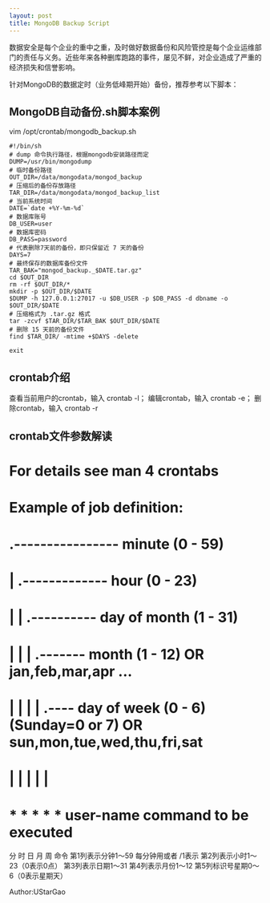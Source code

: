 ```yaml
---
layout: post
title: MongoDB Backup Script
---
```

数据安全是每个企业的重中之重，及时做好数据备份和风险管控是每个企业运维部门的责任与义务。近些年来各种删库跑路的事件，屡见不鲜，对企业造成了严重的经济损失和信誉影响。

针对MongoDB的数据定时（业务低峰期开始）备份，推荐参考以下脚本：

## MongoDB自动备份.sh脚本案例
vim /opt/crontab/mongodb_backup.sh

```
#!/bin/sh
# dump 命令执行路径，根据mongodb安装路径而定
DUMP=/usr/bin/mongodump
# 临时备份路径
OUT_DIR=/data/mongodata/mongod_backup
# 压缩后的备份存放路径
TAR_DIR=/data/mongodata/mongod_backup_list
# 当前系统时间
DATE=`date +%Y-%m-%d`
# 数据库账号
DB_USER=user
# 数据库密码
DB_PASS=password
# 代表删除7天前的备份，即只保留近 7 天的备份
DAYS=7
# 最终保存的数据库备份文件
TAR_BAK="mongod_backup._$DATE.tar.gz"
cd $OUT_DIR
rm -rf $OUT_DIR/*
mkdir -p $OUT_DIR/$DATE
$DUMP -h 127.0.0.1:27017 -u $DB_USER -p $DB_PASS -d dbname -o $OUT_DIR/$DATE
# 压缩格式为 .tar.gz 格式
tar -zcvf $TAR_DIR/$TAR_BAK $OUT_DIR/$DATE
# 删除 15 天前的备份文件
find $TAR_DIR/ -mtime +$DAYS -delete
 
exit
```
## crontab介绍
查看当前用户的crontab，输入 crontab -l；
编辑crontab，输入 crontab -e；
删除crontab，输入 crontab -r

## crontab文件参数解读
# For details see man 4 crontabs

# Example of job definition:
# .---------------- minute (0 - 59)
# |  .------------- hour (0 - 23)
# |  |  .---------- day of month (1 - 31)
# |  |  |  .------- month (1 - 12) OR jan,feb,mar,apr ...
# |  |  |  |  .---- day of week (0 - 6) (Sunday=0 or 7) OR sun,mon,tue,wed,thu,fri,sat
# |  |  |  |  |
# *  *  *  *  * user-name  command to be executed
  分 时 日 月 周 命令
第1列表示分钟1～59 每分钟用或者 /1表示
第2列表示小时1～23（0表示0点）
第3列表示日期1～31
第4列表示月份1～12
第5列标识号星期0～6（0表示星期天）


Author:UStarGao
